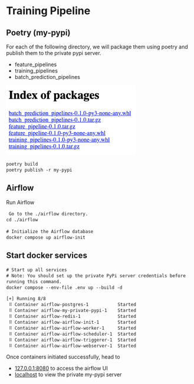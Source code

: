 # Training Pipeline


## Poetry (my-pypi)
For each of the following directory, we will package them using poetry and publish them to the private pypi server.

- feature_pipelines
- training_pipelines
- batch_prediction_pipelines  

![my-pypi packages](../assets/img/pypi_packages.png)

```
poetry build
poetry publish -r my-pypi
```


## Airflow

Run Airflow
```
 Go to the ./airflow directory.
cd ./airflow

# Initialize the Airflow database
docker compose up airflow-init
```


## Start docker services
```
# Start up all services
# Note: You should set up the private PyPi server credentials before running this command.
docker compose --env-file .env up --build -d
```

```
[+] Running 8/8
 ⠿ Container airflow-postgres-1           Started                                                         
 ⠿ Container airflow-my-private-pypi-1    Started
 ⠿ Container airflow-redis-1              Started                                                          
 ⠿ Container airflow-airflow-init-1       Started                                                          
 ⠿ Container airflow-airflow-worker-1     Started                                                          
 ⠿ Container airflow-airflow-scheduler-1  Started                                                          
 ⠿ Container airflow-airflow-triggerer-1  Started                                                          
 ⠿ Container airflow-airflow-webserver-1  Started  
```

Once containers initiated successfully, head to 
- [127.0.0.1:8080](http://127.0.0.1:8080/login/) to access the airflow UI  
- [localhost](http://localhost/) to view the private my-pypi server
